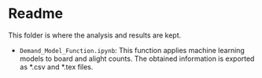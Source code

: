 # Readme

This folder is where the analysis and results are kept. 

* `Demand_Model_Function.ipynb`: This function applies machine learning models to board and alight counts. The obtained information is exported as *.csv and *.tex files.
